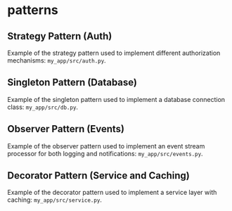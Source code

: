 # patterns

## Strategy Pattern (Auth)

Example of the strategy pattern used to implement different authorization mechanisms: `my_app/src/auth.py`.

## Singleton Pattern (Database)

Example of the singleton pattern used to implement a database connection class: `my_app/src/db.py`.

## Observer Pattern (Events)

Example of the observer pattern used to implement an event stream processor for both logging and notifications: `my_app/src/events.py`.

## Decorator Pattern (Service and Caching)

Example of the decorator pattern used to implement a service layer with caching: `my_app/src/service.py`.
